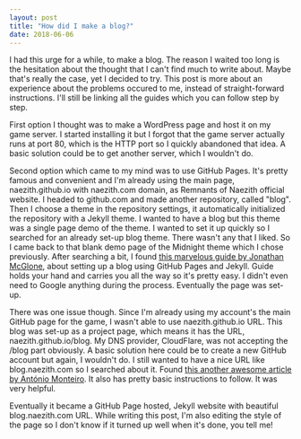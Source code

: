 ```yaml
---
layout: post
title: "How did I make a blog?"
date: 2018-06-06
---
```


I had this urge for a while, to make a blog. The reason I waited too long is the hesitation about the thought that I can't find much to write about. Maybe that's really the case, yet I decided to try. This post is more about an experience about the problems occured to me, instead of straight-forward instructions. I'll still be linking all the guides which you can follow step by step.

First option I thought was to make a WordPress page and host it on my game server. I started installing it but I forgot that the game server actually runs at port 80, which is the HTTP port so I quickly abandoned that idea. A basic solution could be to get another server, which I wouldn't do.

Second option which came to my mind was to use GitHub Pages. It's pretty famous and convenient and I'm already using the main page, naezith.github.io with naezith.com domain, as Remnants of Naezith official website. I headed to github.com and made another repository, called "blog". Then I choose a theme in the repository settings, it automatically initialized the repository with a Jekyll theme. I wanted to have a blog but this theme was a single page demo of the theme. I wanted to set it up quickly so I searched for an already set-up blog theme. There wasn't any that I liked. So I came back to that blank demo page of the Midnight theme which I chose previously. After searching a bit, I found [this marvelous guide by Jonathan McGlone](http://jmcglone.com/guides/github-pages/), about setting up a blog using GitHub Pages and Jekyll. Guide holds your hand and carries you all the way so it's pretty easy. I didn't even need to Google anything during the process. Eventually the page was set-up.

There was one issue though. Since I'm already using my account's the main GitHub page for the game, I wasn't able to use naezith.github.io URL. This blog was set-up as a project page, which means it has the URL, naezith.github.io/blog. My DNS provider, CloudFlare, was not accepting the /blog part obviously. A basic solution here could be to create a new GitHub account but again, I wouldn't do. I still wanted to have a nice URL like blog.naezith.com so I searched about it. Found [this another awesome article by António Monteiro](https://anmonteiro.com/2015/08/custom-subdomains-in-github-project-pages/). It also has pretty basic instructions to follow. It was very helpful. 

Eventually it became a GitHub Page hosted, Jekyll website with beautiful blog.naezith.com URL. While writing this post, I'm also editing the style of the page so I don't know if it turned up well when it's done, you tell me! 